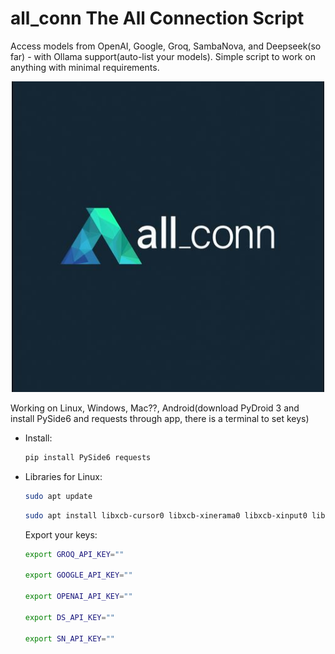 # all_conn The All Connection Script

Access models from OpenAI, Google, Groq, SambaNova, and Deepseek(so far) - with Ollama support(auto-list your models). Simple script to work on anything with minimal requirements. 

<p align="center">
  <img src="https://github.com/mrhappynice/all_conn/blob/main/allconn-logo.JPG?raw=true" alt="alt text" width="500">
</p>

Working on Linux, Windows, Mac??, Android(download PyDroid 3 and install PySide6 and requests through app, there is a terminal to set keys)

- Install:
  ```bash
  pip install PySide6 requests
  ```

- Libraries for Linux:
  ```bash
  sudo apt update
  ```
  ```bash
  sudo apt install libxcb-cursor0 libxcb-xinerama0 libxcb-xinput0 libxkbcommon-x11-0 libxcb-util1 libxcb-icccm4 libxcb-image0 libxcb-shm0 libxcb-randr0 libxcb-render0 libxcb-render-util0 libxcb-xfixes0 libxcb-shape0 libxcb-keysyms1 libxcb-keysyms1-dev
  ```

  Export your keys:
  ```bash
  export GROQ_API_KEY=""

  export GOOGLE_API_KEY=""

  export OPENAI_API_KEY=""

  export DS_API_KEY=""

  export SN_API_KEY=""
  ```

  
